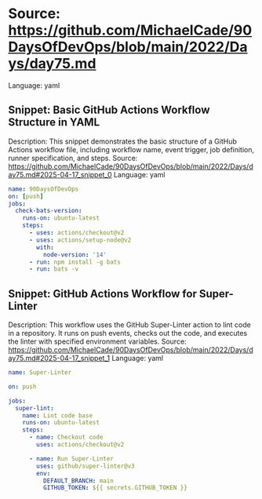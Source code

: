 # Source: https://github.com/MichaelCade/90DaysOfDevOps/blob/main/2022/Days/day75.md
Language: yaml

## Snippet: Basic GitHub Actions Workflow Structure in YAML
Description: This snippet demonstrates the basic structure of a GitHub Actions workflow file, including workflow name, event trigger, job definition, runner specification, and steps.
Source: https://github.com/MichaelCade/90DaysOfDevOps/blob/main/2022/Days/day75.md#2025-04-17_snippet_0
Language: yaml

```yaml
name: 90DaysOfDevOps
on: [push]
jobs:
  check-bats-version:
    runs-on: ubuntu-latest
    steps:
      - uses: actions/checkout@v2
      - uses: actions/setup-node@v2
        with:
          node-version: '14'
      - run: npm install -g bats
      - run: bats -v
```

## Snippet: GitHub Actions Workflow for Super-Linter
Description: This workflow uses the GitHub Super-Linter action to lint code in a repository. It runs on push events, checks out the code, and executes the linter with specified environment variables.
Source: https://github.com/MichaelCade/90DaysOfDevOps/blob/main/2022/Days/day75.md#2025-04-17_snippet_1
Language: yaml

```yaml
name: Super-Linter

on: push

jobs:
  super-lint:
    name: Lint code base
    runs-on: ubuntu-latest
    steps:
      - name: Checkout code
        uses: actions/checkout@v2

      - name: Run Super-Linter
        uses: github/super-linter@v3
        env:
          DEFAULT_BRANCH: main
          GITHUB_TOKEN: ${{ secrets.GITHUB_TOKEN }}
```